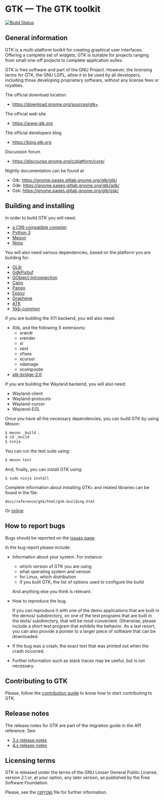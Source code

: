 GTK — The GTK toolkit
=====================

[![Build Status](https://gitlab.gnome.org/GNOME/gtk/badges/master/build.svg)](https://gitlab.gnome.org/GNOME/gtk/pipelines)

General information
-------------------

GTK is a multi-platform toolkit for creating graphical user interfaces.
Offering a complete set of widgets, GTK is suitable for projects ranging
from small one-off projects to complete application suites.

GTK is free software and part of the GNU Project. However, the
licensing terms for GTK, the GNU LGPL, allow it to be used by all
developers, including those developing proprietary software, without any
license fees or royalties.

The official download location

  - https://download.gnome.org/sources/gtk+

The official web site

  - https://www.gtk.org

The official developers blog

  - https://blog.gtk.org

Discussion forum

  - https://discourse.gnome.org/c/platform/core/

Nightly documentation can be found at
  - Gtk: https://gnome.pages.gitlab.gnome.org/gtk/gtk/
  - Gdk: https://gnome.pages.gitlab.gnome.org/gtk/gdk/
  - Gsk: https://gnome.pages.gitlab.gnome.org/gtk/gsk/

Building and installing
-----------------------

In order to build GTK you will need:

  - [a C99 compatible compiler](https://wiki.gnome.org/Projects/GLib/CompilerRequirements)
  - [Python 3](https://www.python.org/)
  - [Meson](http://mesonbuild.com)
  - [Ninja](https://ninja-build.org)

You will also need various dependencies, based on the platform you are
building for:

  - [GLib](https://download.gnome.org/sources/glib)
  - [GdkPixbuf](https://download.gnome.org/sources/gdk-pixbuf)
  - [GObject-Introspection](https://download.gnome.org/sources/gobject-introspection)
  - [Cairo](https://www.cairographics.org)
  - [Pango](https://download.gnome.org/sources/pango)
  - [Epoxy](https://github.com/anholt/libepoxy)
  - [Graphene](https://github.com/ebassi/graphene)
  - [ATK](https://download.gnome.org/sources/atk)
  - [Xkb-common](https://github.com/xkbcommon/libxkbcommon)

If you are building the X11 backend, you will also need:

  - Xlib, and the following X extensions:
    - xrandr
    - xrender
    - xi
    - xext
    - xfixes
    - xcursor
    - xdamage
    - xcomposite
  - [atk-bridge-2.0](https://download.gnome.org/sources/at-spi2-atk)

If you are building the Wayland backend, you will also need:

  - Wayland-client
  - Wayland-protocols
  - Wayland-cursor
  - Wayland-EGL

Once you have all the necessary dependencies, you can build GTK by using
Meson:

```sh
$ meson _build .
$ cd _build
$ ninja
```

You can run the test suite using:

```sh
$ meson test
```

And, finally, you can install GTK using:

```
$ sudo ninja install
```

Complete information about installing GTK+ and related libraries
can be found in the file:

```
docs/reference/gtk/html/gtk-building.html
```

Or [online](https://developer.gnome.org/gtk4/stable/gtk-building.html)

How to report bugs
------------------

Bugs should be reported on the [issues page](https://gitlab.gnome.org/GNOME/gtk/issues/new).

In the bug report please include:

* Information about your system. For instance:

   - which version of GTK you are using
   - what operating system and version
   - for Linux, which distribution
   - if you built GTK, the list of options used to configure the build

  And anything else you think is relevant.

* How to reproduce the bug.

  If you can reproduce it with one of the demo applications that are
  built in the demos/ subdirectory, on one of the test programs that
  are built in the tests/ subdirectory, that will be most convenient.
  Otherwise, please include a short test program that exhibits the
  behavior. As a last resort, you can also provide a pointer to a
  larger piece of software that can be downloaded.

* If the bug was a crash, the exact text that was printed out
  when the crash occurred.

* Further information such as stack traces may be useful, but
  is not necessary.

Contributing to GTK
-------------------

Please, follow the [contribution guide](./CONTRIBUTING.md) to know how to
start contributing to GTK.

Release notes
-------------

The release notes for GTK are part of the migration guide in the API
reference. See:

 - [3.x release notes](https://developer.gnome.org/gtk3/unstable/gtk-migrating-2-to-3.html)
 - [4.x release notes](https://developer.gnome.org/gtk4/unstable/gtk-migrating-3-to-4.html)

Licensing terms
---------------

GTK is released under the terms of the GNU Lesser General Public License,
version 2.1 or, at your option, any later version, as published by the Free
Software Foundation.

Please, see the [`COPYING`](./COPYING) file for further information.
